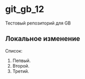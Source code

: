 # git_gb_12
Тестовый репозиторий для GB
## Локальное изменение

Список:

1. Пепвый.
2. Второй.
3. Третий.